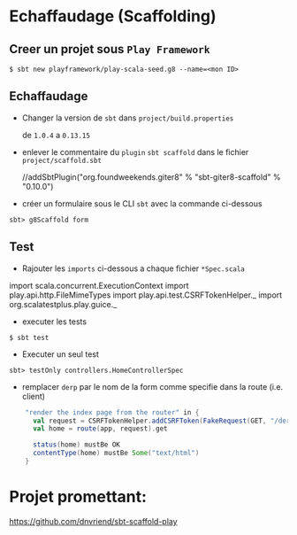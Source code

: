 # Echaffaudage (Scaffolding)


## Creer un projet sous `Play Framework`

```
$ sbt new playframework/play-scala-seed.g8 --name=<mon ID>
```

## Echaffaudage

* Changer la version de `sbt` dans `project/build.properties`

   de `1.0.4` a `0.13.15`

* enlever le commentaire du `plugin` `sbt scaffold` dans le fichier `project/scaffold.sbt`

   //addSbtPlugin("org.foundweekends.giter8" % "sbt-giter8-scaffold" % "0.10.0")
   
* créer un formulaire sous le CLI `sbt` avec la commande ci-dessous

```
sbt> g8Scaffold form
```

## Test

* Rajouter les `imports` ci-dessous a chaque fichier `*Spec.scala`

import scala.concurrent.ExecutionContext
import play.api.http.FileMimeTypes
import play.api.test.CSRFTokenHelper._
import org.scalatestplus.play.guice._

* executer les tests

```
$ sbt test
```

* Executer un seul test

```
sbt> testOnly controllers.HomeControllerSpec
```

* remplacer `derp` par le nom de la form comme specifie dans la route (i.e. client)

```Scala
    "render the index page from the router" in {
      val request = CSRFTokenHelper.addCSRFToken(FakeRequest(GET, "/derp"))
      val home = route(app, request).get

      status(home) mustBe OK
      contentType(home) mustBe Some("text/html")
    }
```

# Projet promettant:

https://github.com/dnvriend/sbt-scaffold-play
